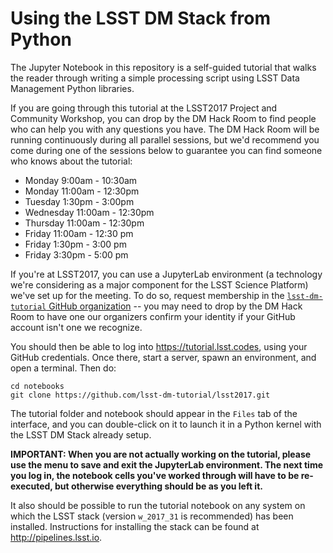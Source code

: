 # Using the LSST DM Stack from Python

The Jupyter Notebook in this repository is a self-guided tutorial that walks the reader through writing a simple processing script using LSST Data Management Python libraries.

If you are going through this tutorial at the LSST2017 Project and Community Workshop, you can drop by the DM Hack Room to find people who can help you with any questions you have.  The DM Hack Room will be running continuously during all parallel sessions, but we'd recommend you come during one of the sessions below to guarantee you can find someone who knows about the tutorial:

 - Monday 9:00am - 10:30am
 - Monday 11:00am - 12:30pm
 - Tuesday 1:30pm - 3:00pm
 - Wednesday 11:00am - 12:30pm
 - Thursday 11:00am - 12:30pm
 - Friday 11:00am - 12:30 pm
 - Friday 1:30pm - 3:00 pm
 - Friday 3:30pm - 5:00 pm

If you're at LSST2017, you can use a JupyterLab environment (a technology we're considering as a major component for the LSST Science Platform) we've set up for the meeting.  To do so, request membership in the [`lsst-dm-tutorial` GitHub organization](https://github.com/lsst-dm-tutorial) -- you may need to drop by the DM Hack Room to have one our organizers confirm your identity if your GitHub account isn't one we recognize.

You should then be able to log into https://tutorial.lsst.codes, using your GitHub credentials.  Once there, start a server, spawn an environment, and  open a terminal.  Then do:

```
cd notebooks
git clone https://github.com/lsst-dm-tutorial/lsst2017.git
```

The tutorial folder and notebook should appear in the `Files` tab of the interface, and you can double-click on it to launch it in a Python kernel with the LSST DM Stack already setup.

**IMPORTANT: When you are not actually working on the tutorial, please use the menu to save and exit the JupyterLab environment.  The next time you log in, the notebook cells you've worked through will have to be re-executed, but otherwise everything should be as you left it.**

It also should be possible to run the tutorial notebook on any system on which the LSST stack (version `w_2017_31` is recommended) has been installed.  Instructions for installing the stack can be found at http://pipelines.lsst.io.
